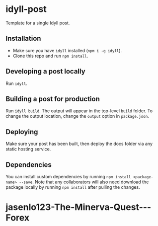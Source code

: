 # idyll-post

Template for a single Idyll post.

## Installation

- Make sure you have `idyll` installed (`npm i -g idyll`).
- Clone this repo and run `npm install`.

## Developing a post locally

Run `idyll`.

## Building a post for production

Run `idyll build`. The output will appear in the top-level `build` folder. To change the output location, change the `output` option in `package.json`.

## Deploying

Make sure your post has been built, then deploy the docs folder via any static hosting service.

## Dependencies

You can install custom dependencies by running `npm install <package-name> --save`. Note that any collaborators will also need download the package locally by running `npm install` after pulling the changes.
# jasenlo123-The-Minerva-Quest---Forex
